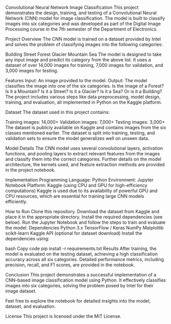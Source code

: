 Convolutional Neural Network Image Classification
This project demonstrates the design, training, and testing of a Convolutional Neural Network (CNN) model for image classification. The model is built to classify images into six categories and was developed as part of the Digital Image Processing course in the 7th semester of the Department of Electronics.

Project Overview
The CNN model is trained on a dataset provided by Intel and solves the problem of classifying images into the following categories:

Building
Street
Forest
Glacier
Mountain
Sea
The model is designed to take any input image and predict its category from the above list. It uses a dataset of over 14,000 images for training, 7,000 images for validation, and 3,000 images for testing.

Features
Input: An image provided to the model.
Output: The model classifies the image into one of the six categories.
Is the image of a Forest?
Is it a Mountain?
Is it a Street?
Is it a Glacier?
Is it a Sea?
Or is it a Building?
The project includes various steps like data preprocessing, model design, training, and evaluation, all implemented in Python on the Kaggle platform.

Dataset
The dataset used in this project contains:

Training images: 14,000+
Validation images: 7,000+
Testing images: 3,000+
The dataset is publicly available on Kaggle and contains images from the six classes mentioned earlier. The dataset is split into training, testing, and validation sets to ensure the model generalizes well on unseen data.

Model Details
The CNN model uses several convolutional layers, activation functions, and pooling layers to extract relevant features from the images and classify them into the correct categories. Further details on the model architecture, the kernels used, and feature extraction methods are provided in the project notebook.

Implementation
Programming Language: Python
Environment: Jupyter Notebook
Platform: Kaggle (using CPU and GPU for high-efficiency computations)
Kaggle is used due to its availability of powerful GPU and CPU resources, which are essential for training large CNN models efficiently.

How to Run
Clone this repository.
Download the dataset from Kaggle and place it in the appropriate directory.
Install the required dependencies (see below).
Run the Jupyter Notebook and follow the steps to train and evaluate the model.
Dependencies
Python 3.x
TensorFlow / Keras
NumPy
Matplotlib
scikit-learn
Kaggle API (optional for dataset download)
Install the dependencies using:

bash
Copy code
pip install -r requirements.txt
Results
After training, the model is evaluated on the testing dataset, achieving a high classification accuracy across all six categories. Detailed performance metrics, including precision, recall, and F1 scores, are provided in the notebook.

Conclusion
This project demonstrates a successful implementation of a CNN-based image classification model using Python. It effectively classifies images into six categories, solving the problem posed by Intel for their image dataset.

Feel free to explore the notebook for detailed insights into the model, dataset, and evaluation.

License
This project is licensed under the MIT License.

